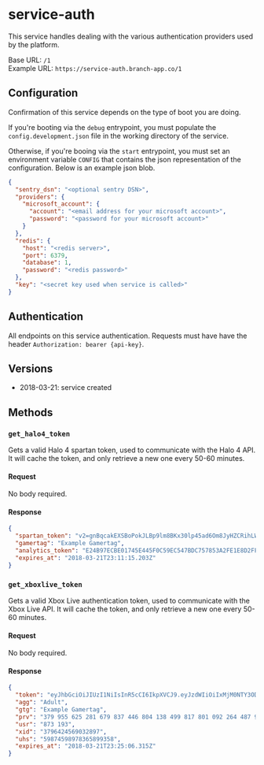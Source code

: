 # service-auth

This service handles dealing with the various authentication providers used by the platform.

Base URL: `/1`  
Example URL: `https://service-auth.branch-app.co/1`

## Configuration

Confirmation of this service depends on the type of boot you are doing.

If you're booting via the `debug` entrypoint, you must populate the `config.development.json` file in the working directory of the service.

Otherwise, if you're booing via the `start` entrypoint, you must set an environment variable `CONFIG` that contains the json representation of the configuration. Below is an example json blob.

``` json
{
  "sentry_dsn": "<optional sentry DSN>",
  "providers": {
    "microsoft_account": {
      "account": "<email address for your microsoft account>",
      "password": "<password for your microsoft account>"
    }
  },
  "redis": {
    "host": "<redis server>",
    "port": 6379,
    "database": 1,
    "password": "<redis password>"
  },
  "key": "<secret key used when service is called>"
}
```

## Authentication

All endpoints on this service authentication. Requests must have have the header `Authorization: bearer {api-key}`.

## Versions
- 2018-03-21: service created

## Methods

### `get_halo4_token`

Gets a valid Halo 4 spartan token, used to communicate with the Halo 4 API. It will cache the token, and only retrieve a new one every 50-60 minutes.

#### Request
No body required.

#### Response
``` json
{
  "spartan_token": "v2=gnBqcakEXSBoPokJLBp9lm8BKx30lp45ad6Om8JyHZCRihLWxwA9qdhfBJPZixzUVVIMHLbw1jwmtiaW9ho3KorHhgtTVeTYheVbM1xhjlUWDLG5UCDV37UJUEodITlp9uAltMsFVkK700VSJVPtMlGIvnrIWRfumTu2NUl8YtMllNb20uaBwYrS44kg8BRGOSHfF6EyGsrlUvwrwKcNgLWnK7SU9GjV5gdjrncQjL9Rvx2xaii2ZGEhhD65PKVPIeMmSfV0NtfCYEsPrh8EzdnVtCA5WC6OStjWIqdrylyyvVkct3oBPgpOKoOAdyjbMny8MsqBE6vieBgfEmOrA9lge8KskW8j65Cz3n7ZKOTaDcBgT0tAWFQ3CGqy6bOgBR6BYguv6MtQfxdLXO9V8XTSQisbrfk3oTuKAnZ",
  "gamertag": "Example Gamertag",
  "analytics_token": "E24B97ECBE01745E445F0C59EC547BDC757853A2FE1E8D2FFD5849EC6CFC6220",
  "expires_at": "2018-03-21T23:11:15.203Z"
}
```

### `get_xboxlive_token`

Gets a valid Xbox Live authentication token, used to communicate with the Xbox Live API. It will cache the token, and only retrieve a new one every 50-60 minutes.

#### Request
No body required.

#### Response
``` json
{
  "token": "eyJhbGciOiJIUzI1NiIsInR5cCI6IkpXVCJ9.eyJzdWIiOiIxMjM0NTY3ODkwIiwibmFtZSI6IkpvaG4gRG9lIiwiYWRtaW4iOnRydWV9.TJVA95OrM7E2cBab30RMHrHDcEfxjoYZgeFONFh7HgQ",
  "agg": "Adult",
  "gtg": "Example Gamertag",
  "prv": "379 955 625 281 679 837 446 804 138 499 817 801 092 264 487 959 701 621 728 566 254 798 349 547",
  "usr": "873 193",
  "xid": "3796424569032897",
  "uhs": "59874598978365899358",
  "expires_at": "2018-03-21T23:25:06.315Z"
}
```
